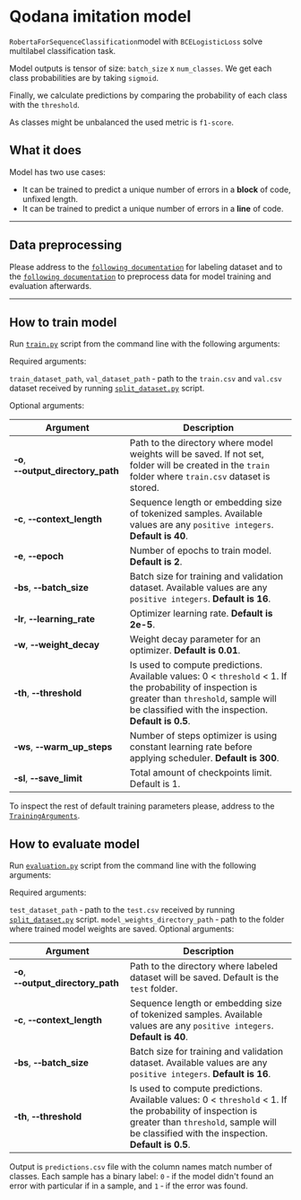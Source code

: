 # Qodana imitation model 
`RobertaForSequenceClassification`model with `BCELogisticLoss` solve multilabel classification task. 

Model outputs is tensor of size: `batch_size` x `num_classes`. We get each class probabilities are by taking `sigmoid`. 

Finally, we calculate predictions by comparing the probability of each class with the `threshold`. 

As classes might be unbalanced the used metric is `f1-score`.
## What it does

Model has two use cases:
- It can be trained to predict a unique number of errors in a **block** of code, unfixed length. 
- It can be trained to predict a unique number of errors in a **line** of code. 
___
## Data preprocessing

Please address to the [`following documentation`](https://github.com/hyperskill/hyperstyle/tree/roberta-model/src/python/evaluation/qodana) for labeling dataset and to the [`following documentation`](https://github.com/hyperskill/hyperstyle/tree/roberta-model/src/python/model/preprocessing) to preprocess data for model training and evaluation afterwards. 

___

## How to train model

Run [`train.py`](https://github.com/hyperskill/hyperstyle/blob/roberta-model/src/python/model/train.py) script from the command line with the following arguments:

Required arguments:

`train_dataset_path`, `val_dataset_path` &#8209; path to the `train.csv` and `val.csv` dataset received by running [`split_dataset.py`](https://github.com/hyperskill/hyperstyle/blob/roberta-model/src/python/model/preprocessing/split_dataset.py) script.

Optional arguments:

Argument | Description
--- | ---
|**&#8209;o**, **&#8209;&#8209;output_directory_path**| Path to the directory where model weights will be saved. If not set, folder will be created in the `train` folder where `train.csv` dataset is stored.|
|**&#8209;c**, **&#8209;&#8209;context_length**| Sequence length or embedding size of tokenized samples. Available values are any `positive integers`. **Default is 40**.|
|**&#8209;e**, **&#8209;&#8209;epoch**| Number of epochs to train model. **Default is 2**.|
|**&#8209;bs**, **&#8209;&#8209;batch_size**| Batch size for training and validation dataset. Available values are any `positive integers`. **Default is 16**.|
|**&#8209;lr**, **&#8209;&#8209;learning_rate**| Optimizer learning rate. **Default is 2e-5**.|
|**&#8209;w**, **&#8209;&#8209;weight_decay**| Weight decay parameter for an optimizer. **Default is 0.01**.|
|**&#8209;th**, **&#8209;&#8209;threshold**| Is used to compute predictions. Available values: 0 < `threshold` < 1. If the probability of inspection is greater than `threshold`, sample will be classified with the inspection. **Default is 0.5**.|
|**&#8209;ws**, **&#8209;&#8209;warm_up_steps**| Number of steps optimizer is using constant learning rate before applying scheduler. **Default is 300**.|
|**&#8209;sl**, **&#8209;&#8209;save_limit**| Total amount of checkpoints limit. Default is 1.|

To inspect the rest of default training parameters please, address to the [`TrainingArguments`](https://github.com/hyperskill/hyperstyle/blob/roberta-model/src/python/model/common/train_config.py).

## How to evaluate model

Run [`evaluation.py`](https://github.com/hyperskill/hyperstyle/blob/roberta-model/src/python/model/evaluation.py) script from the command line with the following arguments:

Required arguments:

`test_dataset_path` &#8209; path to the `test.csv` received by running [`split_dataset.py`](https://github.com/hyperskill/hyperstyle/blob/roberta-model/src/python/model/preprocessing/split_dataset.py) script.
`model_weights_directory_path` &#8209; path to the folder where trained model weights are saved.
Optional arguments:

Argument | Description
--- | ---
|**&#8209;o**, **&#8209;&#8209;output_directory_path**| Path to the directory where labeled dataset will be saved. Default is the `test` folder.|
|**&#8209;c**, **&#8209;&#8209;context_length**| Sequence length or embedding size of tokenized samples. Available values are any `positive integers`. **Default is 40**.|
|**&#8209;bs**, **&#8209;&#8209;batch_size**| Batch size for training and validation dataset. Available values are any `positive integers`. **Default is 16**.|
|**&#8209;th**, **&#8209;&#8209;threshold**| Is used to compute predictions. Available values: 0 < `threshold` < 1. If the probability of inspection is greater than `threshold`, sample will be classified with the inspection. **Default is 0.5**.|

Output is `predictions.csv` file with the column names match number of classes. Each sample has a binary label: `0` &#8209; if the model didn't found an error with particular if in a sample, and `1` &#8209; if the error was found.